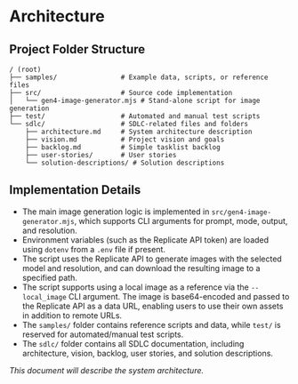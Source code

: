 # Architecture

## Project Folder Structure

```
/ (root)
├── samples/                # Example data, scripts, or reference files
├── src/                    # Source code implementation
│   └── gen4-image-generator.mjs # Stand-alone script for image generation
├── test/                   # Automated and manual test scripts
└── sdlc/                   # SDLC-related files and folders
    ├── architecture.md     # System architecture description
    ├── vision.md           # Project vision and goals
    ├── backlog.md          # Simple tasklist backlog
    ├── user-stories/       # User stories
    └── solution-descriptions/ # Solution descriptions
```

## Implementation Details

- The main image generation logic is implemented in `src/gen4-image-generator.mjs`, which supports CLI arguments for prompt, mode, output, and resolution.
- Environment variables (such as the Replicate API token) are loaded using `dotenv` from a `.env` file if present.
- The script uses the Replicate API to generate images with the selected model and resolution, and can download the resulting image to a specified path.
- The script supports using a local image as a reference via the `--local_image` CLI argument. The image is base64-encoded and passed to the Replicate API as a data URL, enabling users to use their own assets in addition to remote URLs.
- The `samples/` folder contains reference scripts and data, while `test/` is reserved for automated/manual test scripts.
- The `sdlc/` folder contains all SDLC documentation, including architecture, vision, backlog, user stories, and solution descriptions.

_This document will describe the system architecture._
